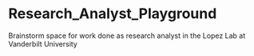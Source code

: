 # Research_Analyst_Playground
Brainstorm space for work done as research analyst in the Lopez Lab at Vanderbilt University
